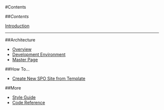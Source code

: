 #Contents

##_Contents_

[Introduction](/)

---

##Architecture

* [Overview](architecture/overview.md)
* [Development Environment](architecture/dev-environment.md)
* [Master Page](architecture/master-page.md)

##How To...

* [Create New SPO Site from Template](how-to/new-site-from-template.md)

##More

* [Style Guide](style.md)
* [Code Reference](code.md)

